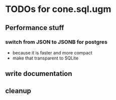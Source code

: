 # TODOs for cone.sql.ugm

## Performance stuff

### switch from JSON to JSONB for postgres

- because it is faster and more compact
- make that transparent to SQLite

## write documentation

## cleanup

 

